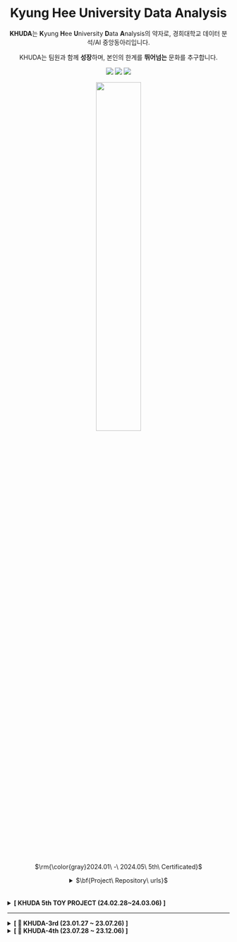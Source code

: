 

<div align=center>
  
# Kyung Hee University Data Analysis



**KHUDA**는 **K**yung **H**ee **U**niversity **D**ata **A**nalysis의 약자로, 경희대학교 데이터 분석/AI 중앙동아리입니다.

KHUDA는 팀원과 함께 **성장**하며, 본인의 한계를 **뛰어넘는** 문화를 추구합니다.

[<img src="https://img.shields.io/badge/Instagram-E4405F?style=flat&logo=Instagram&logoColor=white"/>](https://www.instagram.com/khu_da.official)
[<img src="https://img.shields.io/badge/Github-000000?style=flat&logo=Github&logoColor=white"/>](https://github.com/khuda-5th)
[<img src="https://img.shields.io/badge/Notion-02458D?style=flat&logo=Notion&logoColor=white"/>](https://www.notion.so/c73b4ccb4b4f474198db0d931fa276fd?v=2c9c18f900eb40c0a3324a31a6cc1ef6
)

</div>

<div align=center>
  <img src="https://github.com/khuda-4th/KHUDA_DE_dev_event_alarm_chatbot/assets/90139122/06ed9f1c-5bec-44d6-aafe-beec444bb732" width="45%" height="45%"/>  
  
<p>$\rm{\color{gray}2024.01\ -\ 2024.05\ 5th\ Certificated}$</p>


<details>
  <summary>$\bf{Project\ Repository\ urls}$</summary>
  
|1부|2부|
|---:|:---|
|***금융 대시보드 개발***|***[CHECKUEMATE: 룸메이트 추천 알고리즘](https://github.com/khuda-5th/RecSys_ChecKHUMate)***|
|***농식물 물가예측을 통한 푸드캘린더***|***IT 블로그 중요 문구 자동 볼드체 처리 프로그램***|
|***[AI 얼굴인식 출결관리 시스템](https://github.com/khuda-5th/CV_Face-Recognition-Attendance-Management-System)***|***지역 특화 사용자 특성 기반 여행지 추천 시스템***|
|***방문 쇼핑몰 자동 기록 및 분류 시스템***|***[SPARK 기반 IT/소프트웨어 강의 통합 검색 사이트](https://github.com/khuda-5th/DE_Integrated-Search-Website-for-Spark-based-IT-Software-Courses)***|
|***[T를 위한 연애 솔루션 챗봇, SOL-T](https://github.com/khuda-5th/NLP_SOL._.T-ChatBot)***|***당뇨병 및 고혈압 예측 모델 개발 및 건강 점수 도출***|
|***[원티드 채용 공고 및 트렌드 분석](https://github.com/khuda-5th/DB_Job-Positing-Analysis)***|***[AI AGENT IN GAME WITH UNITY REINFORCEMENT LEARNING](https://github.com/khuda-5th/RL_AI-Agent-in-Game-with-Unity-Reinforcement-Learning)***|


</details>
  


  
</div>

<br>
<br>
<!-- toy project -->
<details>
  <summary><b>[ KHUDA 5th TOY PROJECT (24.02.28~24.03.06) ]</b></summary>

  > 🏠 1조 | 정유진(PM), 정난주, 윤서현, 신경수, 김나균, 이수민, 김민지  
  > [서울특별시 오피스텔 실거래가 분석을 통한 경희대학교 주변 집값 예측](https://github.com/khuda-5th/ML_team1_Prediction_House_Price)_
  
  > 🌞 2조 | 허윤지(PM), 김시우, 김민권, 이태웅, 김정환, 이두원, 장서연  
  > [선호도 기반 제주도 여행 경로 추천](https://github.com/khuda-5th/ML_team2_Recommend-Travel-Route)
  
  > 💤 3조 | 이강훈(PM), Dania, 김채영, 이다은, 조준영, 최소영  
  > [다변량 데이터 분석을 통한 기대수명 예측 시스템](https://github.com/khuda-5th/ML_team3_Prediction-Life-Expectancy)
  
  > 🛴 4조 | 김민아(PM), 김민서, 박진우, 이소연, 이승준, 지인태, 황종훈  
  > [전동 킥보드 견인 위치의 특성 및 환경적 원인 탐색](https://github.com/khuda-5th/ML_team4_Tow-of-PM-Analysis)_
  
  > 🏛 5조 | 배아람(PM), 박성수, 박재환, 이하영, 윤소은, 장유리, 정소연  
  > [경희대학교 국제캠퍼스 맛집 추천 개발](https://github.com/khuda-5th/ML_team5_Restaurant-Recommendation)
  
  > 📈 비대면조 | 박성민(PM), 강명구, 권서연, 방채빈, 이재호, 이지석  
  > [국내 주식데이터를 활용한 주가 예측](https://github.com/khuda-5th/ML_Non_contact_Stock_market_prediction/tree/main)
   
</details>

---
<!-- 3기 -->
<details>
  <summary><b>[ 🔎 KHUDA-3rd (23.01.27 ~ 23.07.26) ]</b></summary>

  - 3기 Github &nbsp;
  [<img src="https://img.shields.io/badge/Github-181717?style=flat&logo=Github&logoColor=white"/>](https://github.com/khuda-3rd) 
  
  - 3기 Notion &nbsp;
  [<img src="https://img.shields.io/badge/Notion-02458D?style=flat&logo=Notion&logoColor=white"/>](https://www.notion.so/KHUDA-3-9f65e63f178747b991266efeb64e833d?pvs=4) 
   
</details>


<!-- 4기 -->

<details>
  <summary><b>[ 🔎 KHUDA-4th (23.07.28 ~ 23.12.06) ]</b></summary>  

  - 4기 Github &nbsp; 
  [<img src="https://img.shields.io/badge/Github-181717?style=flat&logo=Github&logoColor=white"/>](https://github.com/khuda-4th) 
    
  - 4기 Notion &nbsp; 
  [<img src="https://img.shields.io/badge/Notion-02458D?style=flat&logo=Notion&logoColor=white"/>](https://khuda.notion.site/KHUDA-4th-AI-KHUDA-4-45e8834854dc4402b00b9622c3aa68ee?pvs=4) 
    
</details>
